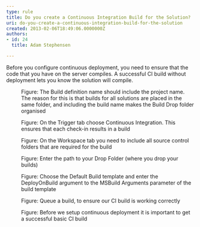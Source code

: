 ```yaml
---
type: rule
title: Do you create a Continuous Integration Build for the Solution?
uri: do-you-create-a-continuous-integration-build-for-the-solution
created: 2013-02-06T18:49:06.0000000Z
authors:
- id: 24
  title: Adam Stephensen

---
```




<span class='intro'> <p>Before you configure continuous deployment, you need to ensure that the code that you have on the server compiles. A successful CI build without deployment lets you know the solution will compile.</p> </span>

<dl class="image"><dt><img src="/TFS/Rules-to-Better-Continuous-Deployment/PublishingImages/ci-build-1.jpg" alt="" /></dt><dd>Figure&#58; The Build definition name should include the project name. The reason for this is that builds for all solutions are placed in the same folder, and including the build name makes the Build Drop folder organised</dd></dl><dl class="image"><dt><img src="/TFS/Rules-to-Better-Continuous-Deployment/PublishingImages/ci-build-2.jpg" alt="" /></dt><dd>Figure&#58; On the Trigger tab choose Continuous Integration. This ensures that each check-in results in a build</dd></dl><dl class="image"><dt><img src="/TFS/Rules-to-Better-Continuous-Deployment/PublishingImages/ci-build-3.jpg%22%22" alt="" /></dt><dd>Figure&#58; On the Workspace tab you need to include all source control folders that are required for the build</dd></dl><dl class="image"><dt><img src="/TFS/Rules-to-Better-Continuous-Deployment/PublishingImages/ci-build-4.jpg" alt="" /></dt><dd>Figure&#58; Enter the path to your Drop Folder (where you drop your builds)</dd></dl><dl class="image"><dt><img src="/TFS/Rules-to-Better-Continuous-Deployment/PublishingImages/ci-build-5.jpg" alt="" /></dt><dd>Figure&#58; Choose the Default Build template and enter the DeployOnBuild argument to the MSBuild Arguments parameter of the build template</dd></dl><dl class="image"><dt><img src="/TFS/Rules-to-Better-Continuous-Deployment/PublishingImages/ci-build-6.jpg" alt="" /></dt><dd>Figure&#58; Queue a build, to ensure our CI build is working correctly</dd></dl><dl class="image"><dt><img src="/TFS/Rules-to-Better-Continuous-Deployment/PublishingImages/ci-build-7.jpg" alt="" /></dt><dd>Figure&#58; Before we setup continuous deployment it is important to get a successful basic CI build</dd></dl>


